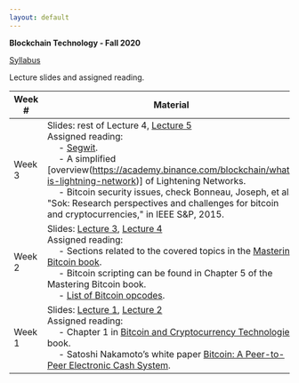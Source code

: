```yaml
---
layout: default
---
```


**Blockchain Technology - Fall 2020**

[Syllabus](./syllabus.pdf)

Lecture slides and assigned reading.

| Week # | Material           |
|--------|--------------------|
| Week 3 | Slides: rest of Lecture 4, [Lecture 5](./lecture5.pdf) <br/> Assigned reading: <br/> &emsp; - [Segwit](https://en.bitcoin.it/wiki/Segregated_Witness). <br/> &emsp; - A simplified [overview(https://academy.binance.com/blockchain/what-is-lightning-network)] of Lightening Networks. <br/> &emsp; - Bitcoin security issues, check Bonneau, Joseph, et al. "Sok: Research perspectives and challenges for bitcoin and cryptocurrencies," in IEEE S&P, 2015.|
| Week 2 | Slides: [Lecture 3](./lecture3.pdf), [Lecture 4](./lecture4.pdf) <br/> Assigned reading: <br/> &emsp; - Sections related to the covered topics in the [Mastering Bitcoin book](https://en.bitcoin.it/wiki/Mastering_Bitcoin). <br/> &emsp; - Bitcoin scripting can be found in Chapter 5 of the Mastering Bitcoin book. <br/> &emsp; - [List of Bitcoin opcodes](https://en.bitcoin.it/wiki/Script). |
| Week 1 | Slides: [Lecture 1](./lecture1.pdf), [Lecture 2](./lecture2.pdf) <br/> Assigned reading: <br/> &emsp; - Chapter 1 in [Bitcoin and Cryptocurrency Technologies](https://d28rh4a8wq0iu5.cloudfront.net/bitcointech/readings/princeton_bitcoin_book.pdf) book. <br/> &emsp; - Satoshi Nakamoto’s white paper [Bitcoin: A Peer-to-Peer Electronic Cash System](https://bitcoin.org/bitcoin.pdf). |